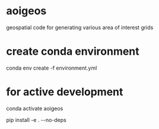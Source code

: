 # aoigeos
geospatial code for generating various area of interest grids

# create conda environment
conda env create -f environment.yml 

# for active development
conda activate aoigeos

pip install -e . --no-deps
